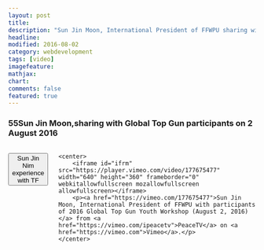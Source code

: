 ```yaml
---
layout: post
title:
description: "Sun Jin Moon, International President of FFWPU sharing with Global Top Gun participants"
headline: 
modified: 2016-08-02
category: webdevelopment
tags: [video]
imagefeature: 
mathjax: 
chart: 
comments: false
featured: true
---
```

### 55Sun Jin Moon,sharing with Global Top Gun participants on 2 August 2016


  
     
<div class="small-9 small-centered columns">

<button onclick="javascript: document.getElementById('ifrm').setAttribute('src', 'https://vimeo.com/177675477#t=53m1s&autoplay=1')">Sun Jin Nim experience with TF</button>     


	<center>
		<iframe id="ifrm" src="https://player.vimeo.com/video/177675477" width="640" height="360" frameborder="0" webkitallowfullscreen mozallowfullscreen allowfullscreen></iframe>
		<p><a href="https://vimeo.com/177675477">Sun Jin Moon, International President of FFWPU with participants of 2016 Global Top Gun Youth Workshop (August 2, 2016)</a> from <a href="https://vimeo.com/ipeacetv">PeaceTV</a> on <a href="https://vimeo.com">Vimeo</a>.</p>
	</center>
</div>
   



 